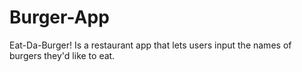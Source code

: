 # Burger-App
Eat-Da-Burger! Is a restaurant app that lets users input the names of burgers they'd like to eat.
